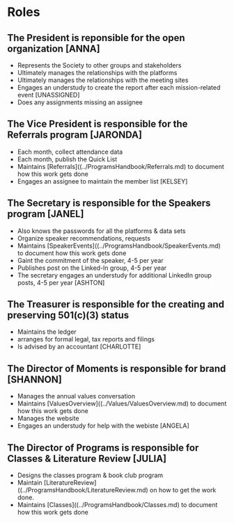 # Roles

## The President is reponsible for the open organization [ANNA]
* Represents the Society to other groups and stakeholders 
* Ultimately manages the relationships with the platforms
* Ultimately manages the relationships with the meeting sites
* Engages an understudy to create the report after each mission-related event [UNASSIGNED]
* Does any assignments missing an assignee


## The Vice President is responsible for the Referrals program [JARONDA]
* Each month, collect attendance data
* Each month, publish the Quick List
* Maintains [Referrals]((../ProgramsHandbook/Referrals.md) to document how this work gets done
* Engages an assignee to maintain the member list [KELSEY]

## The Secretary is responsible for the Speakers program [JANEL]
* Also knows the passwords for all the platforms & data sets
* Organize speaker recommendations, requests
* Maintains [SpeakerEvents]((../ProgramsHandbook/SpeakerEvents.md) to document how this work gets done
* Gaint the commitment of the speaker, 4-5 per year
* Publishes post on the Linked-In group, 4-5 per year
* The secretary engages an understudy for additional LinkedIn group posts, 4-5 per year [ASHTON]

## The Treasurer is responsible for the creating and preserving 501(c)(3) status
* Maintains the ledger
* arranges for formal legal, tax reports and filings
* Is advised by an accountant [CHARLOTTE]

## The Director of Moments is responsible for brand [SHANNON]
* Manages the annual values conversation
* Maintains [ValuesOverview]((../Values/ValuesOverview.md) to document how this work gets done
* Manages the website
* Engages an understudy for help with the webiste [ANGELA]

## The Director of Programs is responsible for Classes & Literature Review [JULIA]
* Designs the classes program & book club program
* Maintain [LiteratureReview]((../ProgramsHandbook/LiteratureReview.md) on how to get the work done.
* Maintains [Classes]((../ProgramsHandbook/Classes.md) to document how this work gets done

